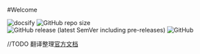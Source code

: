 #Welcome

![docsify](https://img.shields.io/badge/maintained%20with-docsify-cc00ff.svg)
![GitHub repo size](https://img.shields.io/github/repo-size/longshilin/wiki-BehaviorDesigner)
![GitHub release (latest SemVer including pre-releases)](https://img.shields.io/github/v/release/longshilin/wiki-BehaviorDesigner?include_prereleases)
![GitHub](https://img.shields.io/github/license/longshilin/wiki-BehaviorDesigner)

//TODO 翻译整理[官方文档](https://longshilin.com/files/BehaviorDesignerDocumentation.pdf)

